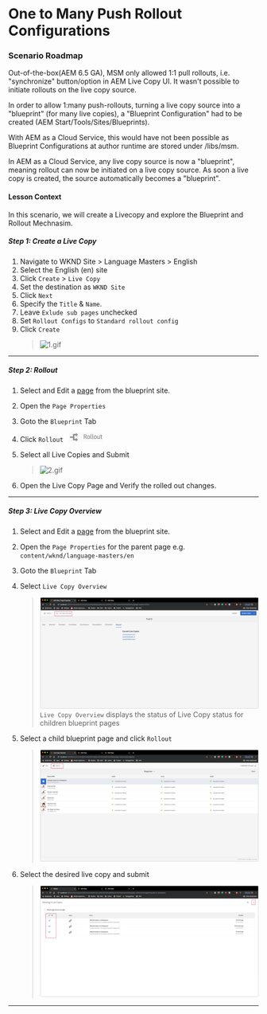 
# One to Many Push Rollout Configurations 

### Scenario Roadmap

Out-of-the-box(AEM 6.5 GA), MSM only allowed 1:1 pull rollouts, i.e. "synchronize" button/option in AEM Live Copy UI. It wasn't possible to initiate rollouts on the live copy source.

In order to allow 1:many push-rollouts, turning a live copy source into a "blueprint" (for many live copies), a "Blueprint Configuration" had to be created (AEM Start/Tools/Sites/Blueprints).

With AEM as a Cloud Service, this would have not been possible as Blueprint Configurations at author runtime are stored under /libs/msm.

In AEM as a Cloud Service, any live copy source is now a "blueprint", meaning rollout can now be initiated on a live copy source. As soon a live copy is created, the source automatically becomes a "blueprint".

#### Lesson Context

In this scenario, we will create a Livecopy and explore the Blueprint and Rollout Mechnasim.

##### Step 1: Create a Live Copy

1. Navigate to WKND Site > Language Masters > English
2. Select the English (en) site
3. Click ` Create ` > ` Live Copy `
4. Set the destination as ` WKND Site `
5. Click ` Next `
6. Specify the ` Title ` & ` Name `.
7. Leave ` Exlude sub pages ` unchecked
8. Set ` Rollout Configs ` to ` Standard rollout config ` 
9. Click ` Create `
     > ![1.gif](./images/1.gif)

---

##### Step 2: Rollout

1. Select and Edit a [page](http://localhost:4502/editor.html/content/wknd/language-masters/en/magazine.html) from the blueprint site.
2. Open the ` Page Properties `
3. Goto the ` Blueprint ` Tab
4. Click ` Rollout  ` ![rollout](./images/2.png)
5. Select all Live Copies and Submit

    > ![2.gif](./images/2.gif)

6. Open the Live Copy Page and Verify the rolled out changes.

---

##### Step 3: Live Copy Overview
 
 1. Select and Edit a [page](http://localhost:4502/editor.html/content/wknd/language-masters/en/magazine.html) from the blueprint site.
2. Open the ` Page Properties ` for the parent page e.g. ` content/wknd/language-masters/en `
3. Goto the ` Blueprint ` Tab
4. Select ` Live Copy Overview `

    > ![3.png](./images/3.png)<br>
    > ` Live Copy Overview ` displays the status of Live Copy status for children blueprint pages 
5. Select a child blueprint page and click ` Rollout `

    > ![4.png](./images/4.png)

6. Select the desired live copy and submit

    > ![5.png](./images/5.png)


----